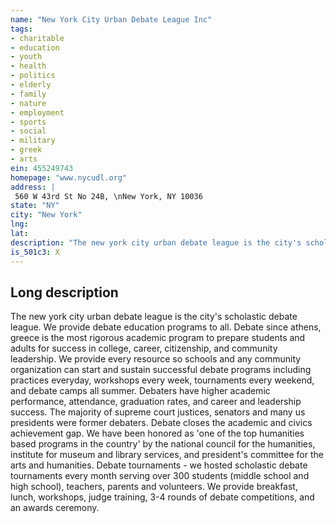 ```yaml
---
name: "New York City Urban Debate League Inc"
tags:
- charitable
- education
- youth
- health
- politics
- elderly
- family
- nature
- employment
- sports
- social
- military
- greek
- arts
ein: 455249743
homepage: "www.nycudl.org"
address: |
 560 W 43rd St No 24B, \nNew York, NY 10036
state: "NY"
city: "New York"
lng: 
lat: 
description: "The new york city urban debate league is the city's scholastic debate league. We provide debate education programs to all. Debate since athens, greece is the most rigorous academic program to prepare students and adults for success in college, career, citizenship, and community leadership. We provide every resource so schools and any community organization can start and sustain successful debate programs including practices everyday, workshops every week, tournaments every weekend, and debate camps all summer. Debaters have higher academic performance, attendance, graduation rates, and career and leadership success. The majority of supreme court justices, senators and many us presidents were former debaters. Debate closes the academic and civics achievement gap. We have been honored as 'one of the top humanities based programs in the country' by the national council for the humanities, institute for museum and library services, and president's committee for the arts and humanities. "
is_501c3: X
---
```


## Long description

The new york city urban debate league is the city's scholastic debate league. We provide debate education programs to all. Debate since athens, greece is the most rigorous academic program to prepare students and adults for success in college, career, citizenship, and community leadership. We provide every resource so schools and any community organization can start and sustain successful debate programs including practices everyday, workshops every week, tournaments every weekend, and debate camps all summer. Debaters have higher academic performance, attendance, graduation rates, and career and leadership success. The majority of supreme court justices, senators and many us presidents were former debaters. Debate closes the academic and civics achievement gap. We have been honored as 'one of the top humanities based programs in the country' by the national council for the humanities, institute for museum and library services, and president's committee for the arts and humanities. Debate tournaments - we hosted scholastic debate tournaments every month serving over 300 students (middle school and high school), teachers, parents and volunteers. We provide breakfast, lunch, workshops, judge training, 3-4 rounds of debate competitions, and an awards ceremony. 

